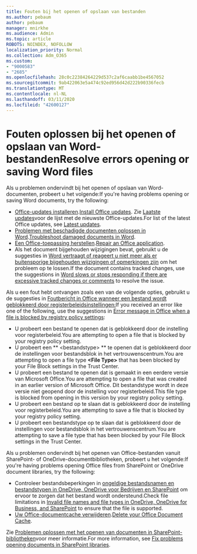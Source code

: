 ```yaml
---
title: Fouten bij het openen of opslaan van bestanden
ms.author: pebaum
author: pebaum
manager: mnirkhe
ms.audience: Admin
ms.topic: article
ROBOTS: NOINDEX, NOFOLLOW
localization_priority: Normal
ms.collection: Adm_O365
ms.custom:
- "9000583"
- "2685"
ms.openlocfilehash: 28c0c22384264229d537c2af6caabb1be4567052
ms.sourcegitcommit: 9ab422063e5a474c92ed956d42d222b90336fecb
ms.translationtype: MT
ms.contentlocale: nl-NL
ms.lasthandoff: 03/11/2020
ms.locfileid: "42600127"
---
```

# <a name="resolve-errors-opening-or-saving-word-files"></a><span data-ttu-id="1afb4-102">Fouten oplossen bij het openen of opslaan van Word-bestanden</span><span class="sxs-lookup"><span data-stu-id="1afb4-102">Resolve errors opening or saving Word files</span></span>

<span data-ttu-id="1afb4-103">Als u problemen ondervindt bij het openen of opslaan van Word-documenten, probeert u het volgende:</span><span class="sxs-lookup"><span data-stu-id="1afb4-103">If you're having problems opening or saving Word documents, try the following:</span></span>

- <span data-ttu-id="1afb4-104">[Office-updates installeren](https://support.office.com/article/2ab296f3-7f03-43a2-8e50-46de917611c5).</span><span class="sxs-lookup"><span data-stu-id="1afb4-104">[Install Office updates](https://support.office.com/article/2ab296f3-7f03-43a2-8e50-46de917611c5).</span></span> <span data-ttu-id="1afb4-105">Zie [Laatste updates](https://docs.microsoft.com/officeupdates/office-updates-msi)voor de lijst met de nieuwste Office-updates.</span><span class="sxs-lookup"><span data-stu-id="1afb4-105">For list of the latest Office updates, see [Latest updates](https://docs.microsoft.com/officeupdates/office-updates-msi).</span></span>
- <span data-ttu-id="1afb4-106">[Problemen met beschadigde documenten oplossen in Word](https://docs.microsoft.com/office/troubleshoot/word/damaged-documents-in-word).</span><span class="sxs-lookup"><span data-stu-id="1afb4-106">[Troubleshoot damaged documents in Word](https://docs.microsoft.com/office/troubleshoot/word/damaged-documents-in-word).</span></span>
- <span data-ttu-id="1afb4-107">[Een Office-toepassing herstellen](https://support.office.com/Article/Repair-an-Office-application-7821d4b6-7c1d-4205-aa0e-a6b40c5bb88b).</span><span class="sxs-lookup"><span data-stu-id="1afb4-107">[Repair an Office application](https://support.office.com/Article/Repair-an-Office-application-7821d4b6-7c1d-4205-aa0e-a6b40c5bb88b).</span></span>
- <span data-ttu-id="1afb4-108">Als het document bijgehouden wijzigingen bevat, gebruikt u de suggesties in [Word vertraagt of reageert u niet meer als er buitensporige bijgehouden wijzigingen of opmerkingen zijn](https://docs.microsoft.com/office/troubleshoot/word/word-stops-responding) om het probleem op te lossen.</span><span class="sxs-lookup"><span data-stu-id="1afb4-108">If the document contains tracked changes, use the suggestions in [Word slows or stops responding if there are excessive tracked changes or comments](https://docs.microsoft.com/office/troubleshoot/word/word-stops-responding) to resolve the issue.</span></span>

<span data-ttu-id="1afb4-109">Als u een fout hebt ontvangen zoals een van de volgende opties, gebruikt u de suggesties in [Foutbericht in Office wanneer een bestand wordt geblokkeerd door registerbeleidsinstellingen:](https://docs.microsoft.com/office/troubleshoot/settings/file-blocked-in-office)</span><span class="sxs-lookup"><span data-stu-id="1afb4-109">If you received an error like one of the following, use the suggestions in [Error message in Office when a file is blocked by registry policy settings](https://docs.microsoft.com/office/troubleshoot/settings/file-blocked-in-office):</span></span>

- <span data-ttu-id="1afb4-110">U probeert een bestand te openen dat is geblokkeerd door de instelling voor registerbeleid.</span><span class="sxs-lookup"><span data-stu-id="1afb4-110">You are attempting to open a file that is blocked by your registry policy setting.</span></span>
- <span data-ttu-id="1afb4-111">U probeert een \*\* \<bestandstype\> \*\* te openen dat is geblokkeerd door de instellingen voor bestandsblok in het vertrouwenscentrum.</span><span class="sxs-lookup"><span data-stu-id="1afb4-111">You are attempting to open a file type **\<File Type\>** that has been blocked by your File Block settings in the Trust Center.</span></span>
- <span data-ttu-id="1afb4-112">U probeert een bestand te openen dat is gemaakt in een eerdere versie van Microsoft Office.</span><span class="sxs-lookup"><span data-stu-id="1afb4-112">You are attempting to open a file that was created in an earlier version of Microsoft Office.</span></span> <span data-ttu-id="1afb4-113">Dit bestandstype wordt in deze versie niet geopend door de instelling voor registerbeleid.</span><span class="sxs-lookup"><span data-stu-id="1afb4-113">This file type is blocked from opening in this version by your registry policy setting.</span></span>
- <span data-ttu-id="1afb4-114">U probeert een bestand op te slaan dat is geblokkeerd door de instelling voor registerbeleid.</span><span class="sxs-lookup"><span data-stu-id="1afb4-114">You are attempting to save a file that is blocked by your registry policy setting.</span></span>
- <span data-ttu-id="1afb4-115">U probeert een bestandstype op te slaan dat is geblokkeerd door de instellingen voor bestandsblok in het vertrouwenscentrum.</span><span class="sxs-lookup"><span data-stu-id="1afb4-115">You are attempting to save a file type that has been blocked by your File Block settings in the Trust Center.</span></span>

<span data-ttu-id="1afb4-116">Als u problemen ondervindt bij het openen van Office-bestanden vanuit SharePoint- of OneDrive-documentbibliotheken, probeert u het volgende:</span><span class="sxs-lookup"><span data-stu-id="1afb4-116">If you're having problems opening Office files from SharePoint or OneDrive document libraries, try the following:</span></span>

- <span data-ttu-id="1afb4-117">Controleer bestandsbeperkingen in [ongeldige bestandsnamen en bestandstypen in OneDrive, OneDrive voor Bedrijven en SharePoint](https://support.office.com/article/64883a5d-228e-48f5-b3d2-eb39e07630fa) om ervoor te zorgen dat het bestand wordt ondersteund.</span><span class="sxs-lookup"><span data-stu-id="1afb4-117">Check file limitations in [Invalid file names and file types in OneDrive, OneDrive for Business, and SharePoint](https://support.office.com/article/64883a5d-228e-48f5-b3d2-eb39e07630fa) to ensure that the file is supported.</span></span> 
- <span data-ttu-id="1afb4-118">[Uw Office-documentcache verwijderen](https://support.office.com/article/b1d3765e-d71b-4bb8-99ca-acd22c42995d
).</span><span class="sxs-lookup"><span data-stu-id="1afb4-118">[Delete your Office Document Cache](https://support.office.com/article/b1d3765e-d71b-4bb8-99ca-acd22c42995d
).</span></span> 

<span data-ttu-id="1afb4-119">Zie [Problemen oplossen met het openen van documenten in SharePoint-bibliotheken](https://support.office.com/article/31329fa1-4ad0-47fc-95d8-bb0c5b12a536)voor meer informatie.</span><span class="sxs-lookup"><span data-stu-id="1afb4-119">For more information, see [Fix problems opening documents in SharePoint libraries](https://support.office.com/article/31329fa1-4ad0-47fc-95d8-bb0c5b12a536).</span></span>